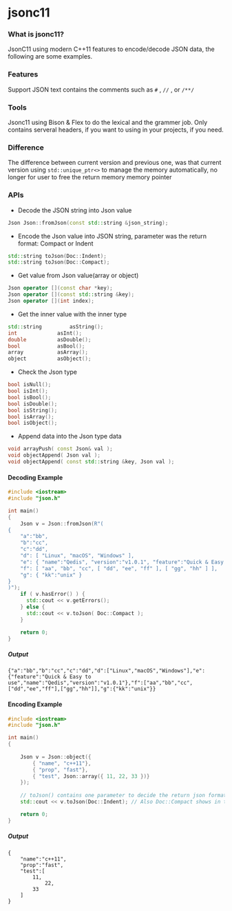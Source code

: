 # jsonc11



### What is jsonc11?

JsonC11 using modern C++11 features to encode/decode JSON data, the following are some examples.



### Features

Support JSON text contains the comments such as `#` , `//` , or `/**/`



### Tools

Jsonc11 using Bison & Flex to do the lexical and the grammer job. Only contains serveral headers, if you want to using in your projects, if you need.



### Difference

The difference between current version and previous one, was that current version using `std::unique_ptr<>` to manage the memory automatically, no longer for user to free the return memory memory pointer



### APIs

- Decode the JSON string into Json value

```C++
Json Json::fromJson(const std::string &json_string);
```



- Encode the Json value into JSON string, parameter was the return format: Compact or Indent

```C++
std::string toJson(Doc::Indent);
std::string toJson(Doc::Compact);
```



- Get value from Json value(array or object)

```C++
Json operator [](const char *key);
Json operator [](const std::string &key);
Json operator [](int index);
```



- Get the inner value with the inner type

```c++
std::string 	 	asString();
int 			asInt();
double  		asDouble();
bool 	  		asBool();
array 			asArray();
object  		asObject();
```



- Check the Json type

```c++
bool isNull();
bool isInt();
bool isBool();
bool isDouble();
bool isString();
bool isArray();
bool isObject();
```



- Append data into the Json type data

```C++
void arrayPush( const Json& val );
void objectAppend( Json val );
void objectAppend( const std::string &key, Json val );
```



#### Decoding Example

```C++
#include <iostream>
#include "json.h"

int main()
{
    Json v = Json::fromJson(R"(
{
    "a":"bb",
    "b":"cc",
    "c":"dd",
    "d": [ "Linux", "macOS", "Windows" ],
    "e": { "name":"Qedis", "version":"v1.0.1", "feature":"Quick & Easy for using" },
    "f": [ "aa", "bb", "cc", [ "dd", "ee", "ff" ], [ "gg", "hh" ] ],
    "g": { "kk":"unix" }
}
)");
    if ( v.hasError() ) {
      std::cout << v.getErrors();
    } else {
      std::cout << v.toJson( Doc::Compact );
    }

    return 0;
}
```

##### Output

```
{"a":"bb","b":"cc","c":"dd","d":["Linux","macOS","Windows"],"e":{"feature":"Quick & Easy to use","name":"Qedis","version":"v1.0.1"},"f":["aa","bb","cc",["dd","ee","ff"],["gg","hh"]],"g":{"kk":"unix"}}
```



#### Encoding Example

```C++
#include <iostream>
#include "json.h"

int main()
{
    
    Json v = Json::object({
        { "name", "c++11"},
        { "prop", "fast"},
        { "test", Json::array({ 11, 22, 33 })}
    });
    
  	// toJson() contains one parameter to decide the return json format compact or indent
    std::cout << v.toJson(Doc::Indent); // Also Doc::Compact shows in the previous example

    return 0;
}
```

##### Output

```
{
	"name":"c++11",
	"prop":"fast",
	"test":[
	    11,
            22,
	    33
	]
}
```

